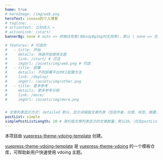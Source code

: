 ```yaml
---
home: true
# heroImage: /img/web.png
heroText: ionase的个人博客
# tagline: ......
# actionText: 立刻进入 →
# actionLink: /start/
bannerBg: none # auto => 网格纹背景(有bodyBgImg时无背景)，默认 | none => 无 | '大图地址' | background: 自定义背景样式       提示：如发现文本颜色不适应你的背景时可以到palette.styl修改$bannerTextColor变量

# features: # 可选的
#   - title: 开始
#     details: 快速开始使用主题
#     link: /start/ # 可选
#     imgUrl: /assets/img/web.png # 可选
#   - title: 部署
#     details: 不同部署平台的CI配置方法
#     link: /deploy/
#     imgUrl: /assets/img/other.png
#   - title: 更多参考
#     details: 更多参考示例
#     link: /more/
#     imgUrl: /assets/img/more.png


# 文章列表显示方式: detailed 默认，显示详细版文章列表（包括作者、分类、标签、摘要、分页等）| simple => 显示简约版文章列表（仅标题和日期）| none 不显示文章列表
postList: simple
simplePostListLength: 10 # 简约版文章列表显示的文章数量，默认10。（仅在postList设置为simple时生效）
---
```


本项目由 [vuepress-theme-vdoing-template](https://github.com/u2sb/vuepress-theme-vdoing-template) 创建。

[vuepress-theme-vdoing-template](https://github.com/u2sb/vuepress-theme-vdoing-template) 是 [vuepress-theme-vdoing](https://github.com/xugaoyi/vuepress-theme-vdoing) 的一个模板仓库，可帮助新用户快速使用 vdoing 主题。
